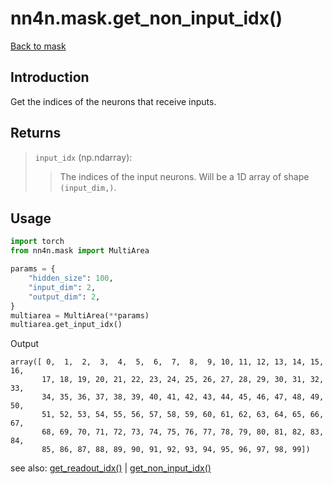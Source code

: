 # nn4n.mask.get_non_input_idx()

[Back to mask](https://github.com/zhaozewang/NN4Neurosci/blob/main/docs/mask/index.md) </br>

## Introduction
Get the indices of the neurons that receive inputs.

## Returns
> `input_idx` (np.ndarray):
>> The indices of the input neurons. Will be a 1D array of shape `(input_dim,)`.

## Usage
```python
import torch
from nn4n.mask import MultiArea

params = {
    "hidden_size": 100,
    "input_dim": 2,
    "output_dim": 2,
}
multiarea = MultiArea(**params)
multiarea.get_input_idx()
```

Output
```
array([ 0,  1,  2,  3,  4,  5,  6,  7,  8,  9, 10, 11, 12, 13, 14, 15, 16,
       17, 18, 19, 20, 21, 22, 23, 24, 25, 26, 27, 28, 29, 30, 31, 32, 33,
       34, 35, 36, 37, 38, 39, 40, 41, 42, 43, 44, 45, 46, 47, 48, 49, 50,
       51, 52, 53, 54, 55, 56, 57, 58, 59, 60, 61, 62, 63, 64, 65, 66, 67,
       68, 69, 70, 71, 72, 73, 74, 75, 76, 77, 78, 79, 80, 81, 82, 83, 84,
       85, 86, 87, 88, 89, 90, 91, 92, 93, 94, 95, 96, 97, 98, 99])
```

see also: [get_readout_idx()](https://github.com/zhaozewang/NN4Neurosci/blob/main/docs/mask/methods/get_readout_idx.md) | [get_non_input_idx()](https://github.com/zhaozewang/NN4Neurosci/blob/main/docs/mask/methods/get_non_input_idx.md)
